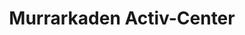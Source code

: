 ---
title: "Murrarkaden Activ-Center"
url: /murrhardt/murrarkaden-activ-center/
shop: Einkaufszentrum
---
